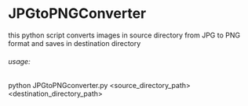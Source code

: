 # JPGtoPNGConverter
this python script converts images in source directory from JPG to PNG format and saves in destination directory

###### usage:
python JPGtoPNGconverter.py <source_directory_path> <destination_directory_path>
